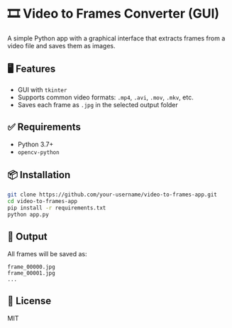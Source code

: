 # 🎞️ Video to Frames Converter (GUI)

A simple Python app with a graphical interface that extracts frames from a video file and saves them as images.

## 🖥 Features

- GUI with `tkinter`
- Supports common video formats: `.mp4`, `.avi`, `.mov`, `.mkv`, etc.
- Saves each frame as `.jpg` in the selected output folder

## ✅ Requirements

- Python 3.7+
- `opencv-python`

## 📦 Installation

```bash
git clone https://github.com/your-username/video-to-frames-app.git
cd video-to-frames-app
pip install -r requirements.txt
python app.py
```

## 📸 Output

All frames will be saved as:

```
frame_00000.jpg
frame_00001.jpg
...
```

## 📝 License

MIT
